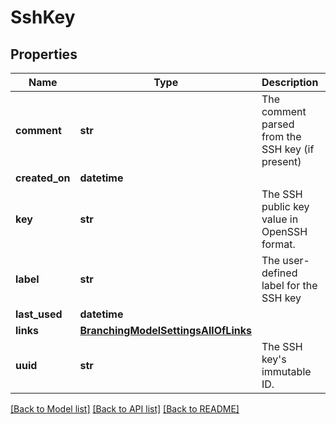 # SshKey

## Properties
Name | Type | Description | Notes
------------ | ------------- | ------------- | -------------
**comment** | **str** | The comment parsed from the SSH key (if present) | [optional] 
**created_on** | **datetime** |  | [optional] 
**key** | **str** | The SSH public key value in OpenSSH format. | [optional] 
**label** | **str** | The user-defined label for the SSH key | [optional] 
**last_used** | **datetime** |  | [optional] 
**links** | [**BranchingModelSettingsAllOfLinks**](BranchingModelSettingsAllOfLinks.md) |  | [optional] 
**uuid** | **str** | The SSH key&#39;s immutable ID. | [optional] 

[[Back to Model list]](../README.md#documentation-for-models) [[Back to API list]](../README.md#documentation-for-api-endpoints) [[Back to README]](../README.md)


